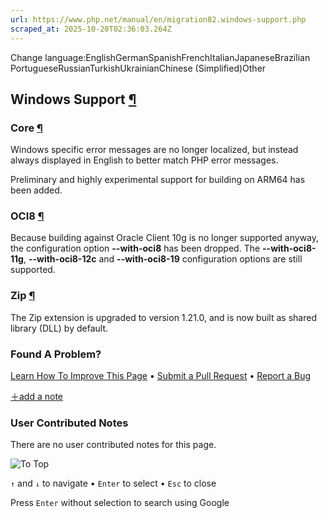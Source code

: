 ```yaml
---
url: https://www.php.net/manual/en/migration82.windows-support.php
scraped_at: 2025-10-20T02:36:03.264Z
---
```


Change language:EnglishGermanSpanishFrenchItalianJapaneseBrazilian PortugueseRussianTurkishUkrainianChinese (Simplified)Other

## Windows Support [¶](https://www.php.net/manual/en/migration82.windows-support.php\#migration82.windows-support)

### Core [¶](https://www.php.net/manual/en/migration82.windows-support.php\#migration82.windows-support.core)

Windows specific error messages are no longer localized, but instead
always displayed in English to better match PHP error messages.


Preliminary and highly experimental support for building on ARM64 has been added.


### OCI8 [¶](https://www.php.net/manual/en/migration82.windows-support.php\#migration82.windows-support.oci8)

Because building against Oracle Client 10g is no longer supported anyway,
the configuration option **--with-oci8** has been dropped.
The **--with-oci8-11g**, **--with-oci8-12c** and
**--with-oci8-19** configuration options are still supported.


### Zip [¶](https://www.php.net/manual/en/migration82.windows-support.php\#migration82.windows-support.zip)

The Zip extension is upgraded to version 1.21.0,
and is now built as shared library (DLL) by default.


### Found A Problem?

[Learn How To Improve This Page](https://github.com/php/doc-base/blob/master/README.md "This will take you to our contribution guidelines on GitHub")
•
[Submit a Pull Request](https://github.com/php/doc-en/blob/master/appendices/migration82/windows-support.xml)
•
[Report a Bug](https://github.com/php/doc-en/issues/new?body=From%20manual%20page:%20https:%2F%2Fphp.net%2Fmigration82.windows-support%0A%0A---)

[＋add a note](https://www.php.net/manual/add-note.php?sect=migration82.windows-support&repo=en&redirect=https://www.php.net/manual/en/migration82.windows-support.php)

### User Contributed Notes

There are no user contributed notes for this page.

![To Top](https://www.php.net/images/to-top@2x.png)

`↑` and `↓` to navigate •
`Enter` to select •
`Esc` to close


Press `Enter` without
selection to search using Google